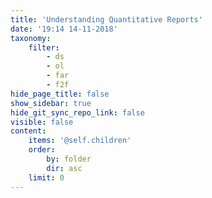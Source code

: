 ```yaml
---
title: 'Understanding Quantitative Reports'
date: '19:14 14-11-2018'
taxonomy:
    filter:
        - ds
        - ol
        - far
        - f2f
hide_page_title: false
show_sidebar: true
hide_git_sync_repo_link: false
visible: false
content:
    items: '@self.children'
    order:
        by: folder
        dir: asc
    limit: 0
---
```


